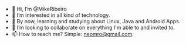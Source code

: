 - 👋 Hi, I’m @MikeRibeiro
- 👀 I’m interested in all kind of technology.
- 🌱 By now, learning and studying about Linux, Java and Android Apps.
- 💞️ I’m looking to collaborate on everything I'm able to and invited to.
- 📫 How to reach me? Simple: neomro@gmail.com.

<!---
MikeRibeiro/MikeRibeiro is a ✨ special ✨ repository because its `README.md` (this file) appears on your GitHub profile.
You can click the Preview link to take a look at your changes.
--->
